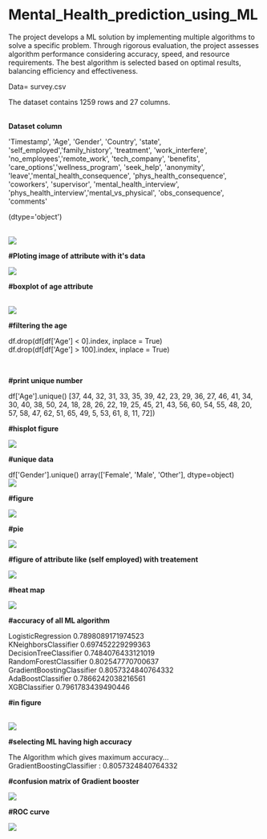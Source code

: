 # Mental_Health_prediction_using_ML
The project develops a ML solution by implementing multiple algorithms to solve a specific problem. Through rigorous evaluation, the project assesses algorithm performance considering accuracy, speed, and resource requirements. The best algorithm is selected based on optimal results, balancing efficiency and effectiveness.

<p>Data= survey.csv</p>

<p>The dataset contains 1259 rows and 27 columns.</p>
<br>
<b>Dataset column</b>

<p>'Timestamp', 'Age', 'Gender', 'Country', 'state', 'self_employed','family_history', 'treatment', 'work_interfere', 'no_employees','remote_work', 'tech_company', 'benefits', 'care_options','wellness_program', 'seek_help', 'anonymity', 'leave','mental_health_consequence', 'phys_health_consequence', 'coworkers',
 'supervisor', 'mental_health_interview', 'phys_health_interview','mental_vs_physical', 'obs_consequence', 'comments'</p>
 <p>(dtype='object')</p><br>

<img src="upload/unique.png">



<p><b>#Ploting image of attribute with it's data</b><p>
<img src="upload/self_employed.png"><br>
       
<p><b>#boxplot of age attribute</b><p>
<br>

<img src="upload/plot_image.png">

<p><b>#filtering the age</b><p>

<p>df.drop(df[df['Age'] < 0].index, inplace = True)<br>
df.drop(df[df['Age'] > 100].index, inplace = True)</p><br>

<p><b>#print unique number</b><p>
df['Age'].unique()
[37, 44, 32, 31, 33, 35, 39, 42, 23, 29, 36, 27, 46, 41, 34, 30, 40, 38, 50, 24, 18, 28, 26, 22, 19, 25, 45, 21, 43, 56, 60, 54, 55, 48, 20, 57, 58, 47, 62, 51, 65, 49,  5, 53, 61,  8, 11, 72])<br>

<p><b>#hisplot figure</b><p>
<img src="upload/bar_image.png"><br>

<p><b>#unique data</b><p>
df['Gender'].unique()
array(['Female', 'Male', 'Other'], dtype=object)

<br>
<img src="upload/gender_data"><br>

<p><b>#figure</b><p>
<img src="upload/gender.png"><br>

<p><b>#pie</b><p>
<img src="upload/pie_chart.png"><br>

<p><b>#figure of attribute like (self employed) with treatement</b><p>
<img src="upload/self_employed_seeking_treatment.png"><br>

<p><b>#heat map</b><p>
<img src="upload/heatmap.png"><br>

<p><b>#accuracy of all ML algorithm</b><p>
LogisticRegression 0.7898089171974523<br>
KNeighborsClassifier 0.697452229299363<br>
DecisionTreeClassifier 0.7484076433121019<br>
RandomForestClassifier 0.802547770700637<br>
GradientBoostingClassifier 0.8057324840764332<br>
AdaBoostClassifier 0.7866242038216561<br>
XGBClassifier 0.7961783439490446<br>

<p><b>#in figure</b><p><br>
<img src="upload/plotting_the_model_accuracies.png"><br>

<p><b>#selecting ML having high accuracy</b><p>

The Algorithm which gives maximum accuracy...<br>
GradientBoostingClassifier : 0.8057324840764332

<p><b>#confusion matrix of Gradient booster</b><p>
<img src="upload/confusion_matrix.png"><br>

<p><b>#ROC curve</b><p>
<img src="upload/roc_curve.png">
